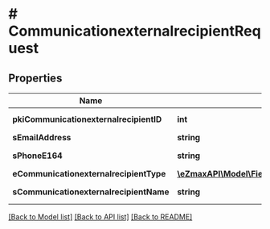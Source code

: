 # # CommunicationexternalrecipientRequest

## Properties

Name | Type | Description | Notes
------------ | ------------- | ------------- | -------------
**pkiCommunicationexternalrecipientID** | **int** | The unique ID of the Communicationexternalrecipient | [optional]
**sEmailAddress** | **string** | The email address. | [optional]
**sPhoneE164** | **string** | A phone number in E.164 Format | [optional]
**eCommunicationexternalrecipientType** | [**\eZmaxAPI\Model\FieldECommunicationexternalrecipientType**](FieldECommunicationexternalrecipientType.md) |  | [optional]
**sCommunicationexternalrecipientName** | **string** | The name of the Communicationexternalrecipient | [optional]

[[Back to Model list]](../../README.md#models) [[Back to API list]](../../README.md#endpoints) [[Back to README]](../../README.md)
